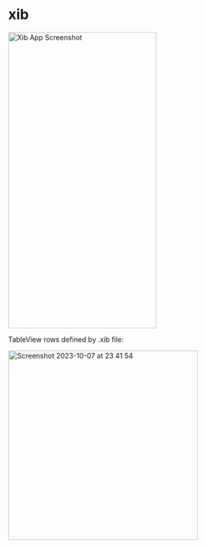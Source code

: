 # xib

<img src="https://github.com/mtsfreitas/xib/assets/21324690/1d3e7f12-3bd1-423d-9d18-17f963cc9afa" width="300" height="600" alt="Xib App Screenshot">

TableView rows defined by .xib file:

<img width="384" alt="Screenshot 2023-10-07 at 23 41 54" src="https://github.com/mtsfreitas/xib/assets/21324690/e7e0885a-9bb4-4c3e-af1d-f6ba698055dc">
